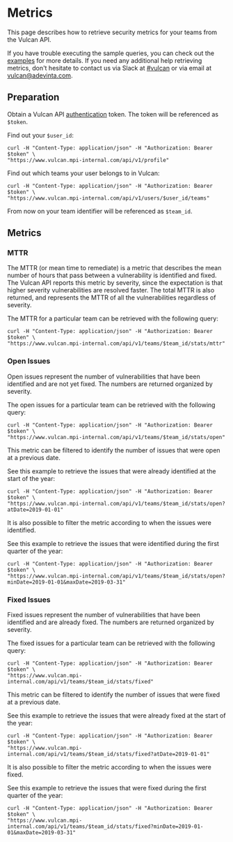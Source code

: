 # Metrics

This page describes how to retrieve security metrics for your teams from the Vulcan API.

If you have trouble executing the sample queries, you can check out the [examples](examples.md) for more details. If you need any additional help retrieving metrics, don't hesitate to contact us via Slack at [#vulcan](https://sch-chat.slack.com/messages/C90P83LAY) or via email at [vulcan@adevinta.com](mailto:vulcan@adevinta.com).

## Preparation

Obtain a Vulcan API [authentication](authentication.md) token. The token will be referenced as `$token`.

Find out your `$user_id`:

```
curl -H "Content-Type: application/json" -H "Authorization: Bearer $token" \
"https://www.vulcan.mpi-internal.com/api/v1/profile"
```

Find out which teams your user belongs to in Vulcan:

```
curl -H "Content-Type: application/json" -H "Authorization: Bearer $token" \
"https://www.vulcan.mpi-internal.com/api/v1/users/$user_id/teams"
```

From now on your team identifier will be referenced as `$team_id`.

## Metrics

### MTTR

The MTTR (or mean time to remediate) is a metric that describes the mean number of hours that pass between a vulnerability is identified and fixed. The Vulcan API reports this metric by severity, since the expectation is that higher severity vulnerabilities are resolved faster. The total MTTR is also returned, and represents the MTTR of all the vulnerabilities regardless of severity.

The MTTR for a particular team can be retrieved with the following query:

```
curl -H "Content-Type: application/json" -H "Authorization: Bearer $token" \
"https://www.vulcan.mpi-internal.com/api/v1/teams/$team_id/stats/mttr"
```

### Open Issues

Open issues represent the number of vulnerabilities that have been identified and are not yet fixed. The numbers are returned organized by severity.

The open issues for a particular team can be retrieved with the following query:

```
curl -H "Content-Type: application/json" -H "Authorization: Bearer $token" \
"https://www.vulcan.mpi-internal.com/api/v1/teams/$team_id/stats/open"
```

This metric can be filtered to identify the number of issues that were open at a previous date.

See this example to retrieve the issues that were already identified at the start of the year:

```
curl -H "Content-Type: application/json" -H "Authorization: Bearer $token" \
"https://www.vulcan.mpi-internal.com/api/v1/teams/$team_id/stats/open?atDate=2019-01-01"
```

It is also possible to filter the metric according to when the issues were identified.

See this example to retrieve the issues that were identified during the first quarter of the year:

```
curl -H "Content-Type: application/json" -H "Authorization: Bearer $token" \
"https://www.vulcan.mpi-internal.com/api/v1/teams/$team_id/stats/open?minDate=2019-01-01&maxDate=2019-03-31"
```

### Fixed Issues

Fixed issues represent the number of vulnerabilities that have been identified and are already fixed. The numbers are returned organized by severity.

The fixed issues for a particular team can be retrieved with the following query:

```
curl -H "Content-Type: application/json" -H "Authorization: Bearer $token" \
"https://www.vulcan.mpi-internal.com/api/v1/teams/$team_id/stats/fixed"
```

This metric can be filtered to identify the number of issues that were fixed at a previous date.

See this example to retrieve the issues that were already fixed at the start of the year:

```
curl -H "Content-Type: application/json" -H "Authorization: Bearer $token" \
"https://www.vulcan.mpi-internal.com/api/v1/teams/$team_id/stats/fixed?atDate=2019-01-01"
```

It is also possible to filter the metric according to when the issues were fixed.

See this example to retrieve the issues that were fixed during the first quarter of the year:

```
curl -H "Content-Type: application/json" -H "Authorization: Bearer $token" \
"https://www.vulcan.mpi-internal.com/api/v1/teams/$team_id/stats/fixed?minDate=2019-01-01&maxDate=2019-03-31"
```
